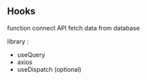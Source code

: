 ## Hooks

function connect API fetch data from database

library :
- useQuery
- axios
- useDispatch (optional)